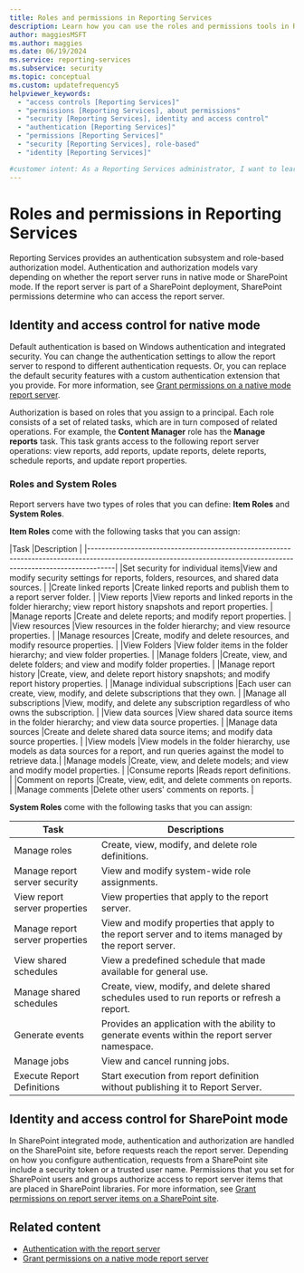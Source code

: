```yaml
---
title: Roles and permissions in Reporting Services
description: Learn how you can use the roles and permissions tools in Reporting Services to manage your report servers.
author: maggiesMSFT
ms.author: maggies
ms.date: 06/19/2024
ms.service: reporting-services
ms.subservice: security
ms.topic: conceptual
ms.custom: updatefrequency5
helpviewer_keywords:
  - "access controls [Reporting Services]"
  - "permissions [Reporting Services], about permissions"
  - "security [Reporting Services], identity and access control"
  - "authentication [Reporting Services]"
  - "permissions [Reporting Services]"
  - "security [Reporting Services], role-based"
  - "identity [Reporting Services]"

#customer intent: As a Reporting Services administrator, I want to learn how roles and permissions work in Reporting Services so that I can better secure the data in my report servers.
---
```

# Roles and permissions in Reporting Services

Reporting Services provides an authentication subsystem and role-based authorization model. Authentication and authorization models vary depending on whether the report server runs in native mode or SharePoint mode. If the report server is part of a SharePoint deployment, SharePoint permissions determine who can access the report server.  
  
## Identity and access control for native mode  

Default authentication is based on Windows authentication and integrated security. You can change the authentication settings to allow the report server to respond to different authentication requests. Or, you can replace the default security features with a custom authentication extension that you provide. For more information, see [Grant permissions on a native mode report server](/sql/reporting-services/security/granting-permissions-on-a-native-mode-report-server).
  
Authorization is based on roles that you assign to a principal. Each role consists of a set of related tasks, which are in turn composed of related operations. For example, the **Content Manager** role has the **Manage reports** task. This task grants access to the following report server operations: view reports, add reports, update reports, delete reports, schedule reports, and update report properties.

### Roles and System Roles

Report servers have two types of roles that you can define: **Item Roles** and **System Roles**.

**Item Roles** come with the following tasks that you can assign:

|Task                             |Description                                                                                                                      |
|-------------------------------------------------------------------------------------------------------------------------------------------------------------------|
|Set security for individual items|View and modify security settings for reports, folders, resources, and shared data sources.                                      |
|Create linked reports            |Create linked reports and publish them to a report server folder.                                                                |
|View reports                     |View reports and linked reports in the folder hierarchy; view report history snapshots and report properties.                    |
|Manage reports                   |Create and delete reports; and modify report properties.                                                                         |
|View resources                   |View resources in the folder hierarchy; and view resource properties.                                                            |
|Manage resources                 |Create, modify and delete resources, and modify resource properties.                                                             |
|View Folders                     |View folder items in the folder hierarchy; and view folder properties.                                                           |
|Manage folders                   |Create, view, and delete folders; and view and modify folder properties.                                                         |
|Manage report history            |Create, view, and delete report history snapshots; and modify report history properties.                                         |
|Manage individual subscriptions  |Each user can create, view, modify, and delete subscriptions that they own.                                                 |
|Manage all subscriptions         |View, modify, and delete any subscription regardless of who owns the subscription.                                               |
|View data sources                |View shared data source items in the folder hierarchy; and view data source properties.                                          |
|Manage data sources              |Create and delete shared data source items; and modify data source properties.                                                   |
|View models                      |View models in the folder hierarchy, use models as data sources for a report, and run queries against the model to retrieve data.|
|Manage models                    |Create, view, and delete models; and view and modify model properties.                                                           |
|Consume reports                  |Reads report definitions.                                                                                                        |
|Comment on reports               |Create, view, edit, and delete comments on reports.                                                                              |
|Manage comments                  |Delete other users' comments on reports.                                                                                         |

**System Roles** come with the following tasks that you can assign:

|Task                           |Descriptions                                                                                         |
|-------------------------------|-----------------------------------------------------------------------------------------------------|
|Manage roles                   |Create, view, modify, and delete role definitions.                                                    |
|Manage report server security  |View and modify system-wide role assignments.                                                        |
|View report server properties  |View properties that apply to the report server.                                                     |
|Manage report server properties|View and modify properties that apply to the report server and to items managed by the report server.|
|View shared schedules          |View a predefined schedule that made available for general use.                             |
|Manage shared schedules        |Create, view, modify, and delete shared schedules used to run reports or refresh a report.            |
|Generate events                |Provides an application with the ability to generate events within the report server namespace.      |
|Manage jobs                    |View and cancel running jobs.                                                                        |
|Execute Report Definitions     |Start execution from report definition without publishing it to Report Server.                       |

## Identity and access control for SharePoint mode  

In SharePoint integrated mode, authentication and authorization are handled on the SharePoint site, before requests reach the report server. Depending on how you configure authentication, requests from a SharePoint site include a security token or a trusted user name. Permissions that you set for SharePoint users and groups authorize access to report server items that are placed in SharePoint libraries. For more information, see [Grant permissions on report server items on a SharePoint site](/sql/reporting-services/security/granting-permissions-on-report-server-items-on-a-sharepoint-site).
  
## Related content

- [Authentication with the report server](../../reporting-services/security/authentication-with-the-report-server.md)
- [Grant permissions on a native mode report server](../../reporting-services/security/granting-permissions-on-a-native-mode-report-server.md)  
  